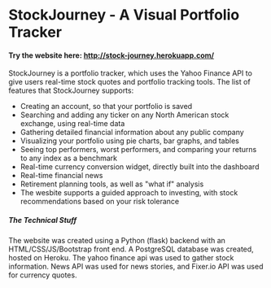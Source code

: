 # StockJourney - A Visual Portfolio Tracker
#### Try the website here: http://stock-journey.herokuapp.com/

StockJourney is a portfolio tracker, which uses the Yahoo Finance API to give users real-time stock quotes and portfolio tracking tools. 
The list of features that StockJourney supports:
<ul>
  <li>Creating an account, so that your portfolio is saved</li>
  <li>Searching and adding any ticker on any North American stock exchange, using real-time data</li>
  <li>Gathering detailed financial information about any public company</li>
  <li>Visualizing your portfolio using pie charts, bar graphs, and tables</li>
  <li>Seeing top performers, worst performers, and comparing your returns to any index as a benchmark</li>
  <li>Real-time currency conversion widget, directly built into the dashboard</li>
  <li>Real-time financial news</li>
  <li>Retirement planning tools, as well as "what if" analysis</li>
  <li>The wesbite supports a guided approach to investing, with stock recommendations based on your risk tolerance</li>
</ul>

##### The Technical Stuff
The website was created using a Python (flask) backend with an HTML/CSS/JS/Bootstrap front end. A PostgreSQL database was created, hosted on Heroku. 
The yahoo finance api was used to gather stock information. News API was used for news stories, and Fixer.io API was used for currency quotes.
